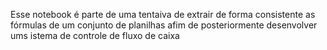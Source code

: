 Esse notebook é parte de uma tentaiva de extrair de forma consistente as fórmulas de um conjunto de planilhas afim de posteriormente desenvolver ums istema de controle de fluxo de caixa
